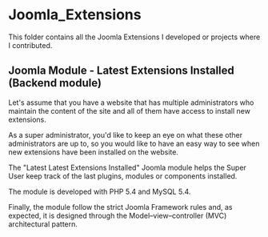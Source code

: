 # Joomla_Extensions
This folder contains all the Joomla Extensions I developed or projects where I contributed.

## Joomla Module - Latest Extensions Installed (Backend module)
Let's assume that you have a website that has multiple administrators
who maintain the content of the site and all of them have access to install new
extensions. 

As a super administrator, you'd like to keep an eye on what these other
administrators are up to, so you would like to have an easy way to see when new
extensions have been installed on the website.

The "Latest Latest Extensions Installed" Joomla module helps the Super User keep track of the last plugins, 
modules or components installed.

The module is developed with PHP 5.4 and MySQL 5.4.

Finally, the module follow the strict Joomla Framework rules and, as expected, it is designed through the
Model–view–controller (MVC) architectural pattern.


